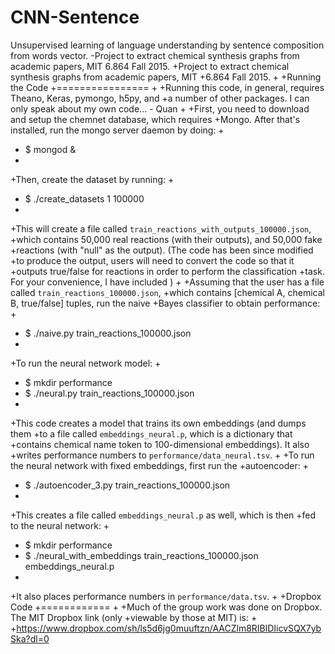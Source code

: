 # CNN-Sentence
Unsupervised learning of language understanding by sentence composition from words vector.
-Project to extract chemical synthesis graphs from academic papers, MIT 6.864 Fall 2015.
+Project to extract chemical synthesis graphs from academic papers, MIT
+6.864 Fall 2015.
+
+Running the Code
+================
+
+Running this code, in general, requires Theano, Keras, pymongo, h5py, and
+a number of other packages. I can only speak about my own code... - Quan
+
+First, you need to download and setup the chemnet database, which requires
+Mongo. After that's installed, run the mongo server daemon by doing:
+
+	$ mongod &
+
+Then, create the dataset by running:
+
+	$ ./create_datasets 1 100000
+
+This will create a file called `train_reactions_with_outputs_100000.json`,
+which contains 50,000 real reactions (with their outputs), and 50,000 fake
+reactions (with "null" as the output). (The code has been since modified
+to produce the output, users will need to convert the code so that it
+outputs true/false for reactions in order to perform the classification
+task. For your convenience, I have included )
+
+Assuming that the user has a file called `train_reactions_100000.json`,
+which contains [chemical A, chemical B, true/false] tuples, run the naive
+Bayes classifier to obtain performance:
+
+	$ ./naive.py train_reactions_100000.json
+
+To run the neural network model:
+
+	$ mkdir performance
+	$ ./neural.py train_reactions_100000.json
+
+This code creates a model that trains its own embeddings (and dumps them
+to a file called `embeddings_neural.p`, which is a dictionary that
+contains chemical name token to 100-dimensional embeddings). It also
+writes performance numbers to `performance/data_neural.tsv`.
+
+To run the neural network with fixed embeddings, first run the
+autoencoder:
+
+	$ ./autoencoder_3.py train_reactions_100000.json
+
+This creates a file called `embeddings_neural.p` as well, which is then
+fed to the neural network:
+
+	$ mkdir performance
+	$ ./neural_with_embeddings train_reactions_100000.json embeddings_neural.p
+
+It also places performance numbers in `performance/data.tsv`.
+
+Dropbox Code
+============
+
+Much of the group work was done on Dropbox. The MIT Dropbox link (only
+viewable by those at MIT) is:
+
+https://www.dropbox.com/sh/ls5d6jg0muuftzn/AACZlm8RIBlDIicvSQX7ybSka?dl=0
